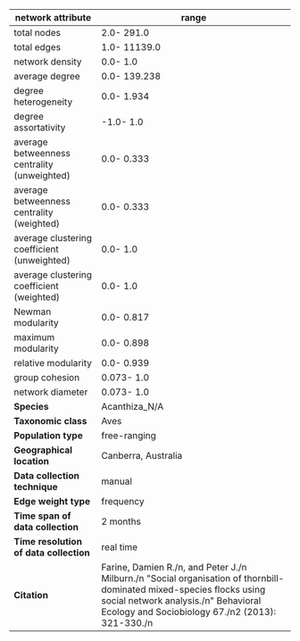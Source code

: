 network attribute|range
---|---
total nodes|2.0- 291.0
total edges|1.0- 11139.0
network density|0.0- 1.0
average degree|0.0- 139.238
degree heterogeneity|0.0- 1.934
degree assortativity|-1.0- 1.0
average betweenness centrality (unweighted)|0.0- 0.333
average betweenness centrality (weighted)|0.0- 0.333
average clustering coefficient (unweighted)|0.0- 1.0
average clustering coefficient (weighted)|0.0- 1.0
Newman modularity|0.0- 0.817
maximum modularity|0.0- 0.898
relative modularity|0.0- 0.939
group cohesion|0.073- 1.0
network diameter|0.073- 1.0
**Species**| Acanthiza_N/A
**Taxonomic class**| Aves
**Population type**| free-ranging
**Geographical location**| Canberra, Australia
**Data collection technique**| manual 
**Edge weight type**| frequency
**Time span of data collection**| 2 months
**Time resolution of data collection**| real time
**Citation**| Farine, Damien R./n, and Peter J./n Milburn./n "Social organisation of thornbill-dominated mixed-species flocks using social network analysis./n" Behavioral Ecology and Sociobiology 67./n2 (2013): 321-330./n